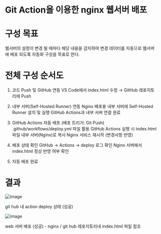 # Git Action을 이용한 nginx 웹서버 배포

# 구성 목표 

웹서버의 설정이 변경 될 때마다 해당 내용을 감지하여 변경 데이터를 자동으로 웹서버에 배포 되도록 자동화 구성을 목표로 한다.

# 전체 구성 순서도

1. 코드 Push 및 GitHub 연동
VS Code에서 index.html 수정 → GitHub 레포지토리에 Push

2. 내부 서버(Self-Hosted Runner) 연동
Nginx 배포용 내부 서버에 Self-Hosted Runner 설치 및 실행
GitHub Actions과 내부 서버 연결 완료

3. GitHub Actions 자동 배포 (배포 트리거: Git Push)
.github/workflows/deploy.yml 파일 활용
GitHub Actions 실행 시
index.html 파일 내부 서버(Nginx)로 복사
Nginx 서비스 재시작 (변경사항 반영)

4. 배포 상태 확인
GitHub → Actions → deploy 로그 확인
Nginx 서버에서 index.html 정상 반영 여부 확인

5. 자동 배포 완료

# 결과

![image](https://github.com/user-attachments/assets/0d958694-5a10-4711-a66c-8d7216b3550d)

git hub 내 action deploy 상태 (성공)


![image](https://github.com/user-attachments/assets/ef685165-e2ea-4dd8-83e4-eabba9deae90)

 web 서버 배포 (성공) - nginx / git hub 레포지토리내 index.html 파일 참조
